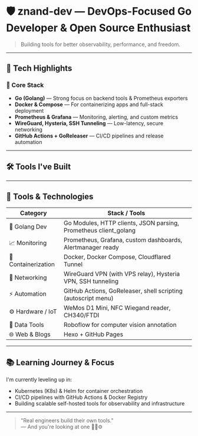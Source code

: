 # 🛡️ znand-dev — DevOps-Focused Go Developer & Open Source Enthusiast

> Building tools for better observability, performance, and freedom.

---

## 🚀 Tech Highlights

### 🔧 Core Stack
- **Go (Golang)** — Strong focus on backend tools & Prometheus exporters
- **Docker & Compose** — For containerizing apps and full-stack deployment
- **Prometheus & Grafana** — Monitoring, alerting, and custom metrics
- **WireGuard, Hysteria, SSH Tunneling** — Low-latency, secure networking
- **GitHub Actions + GoReleaser** — CI/CD pipelines and release automation

---

## 🛠️ Tools I've Built

---

## 🧰 Tools & Technologies

| Category            | Stack / Tools                                                              |
|---------------------|----------------------------------------------------------------------------|
| 🐹 Golang Dev        | Go Modules, HTTP clients, JSON parsing, Prometheus client_golang           |
| 📈 Monitoring        | Prometheus, Grafana, custom dashboards, Alertmanager ready                 |
| 🐳 Containerization  | Docker, Docker Compose, Cloudflared Tunnel                                |
| 🔐 Networking        | WireGuard VPN (with VPS relay), Hysteria VPN, SSH tunneling                |
| ⚡ Automation        | GitHub Actions, GoReleaser, shell scripting (autoscript menu)              |
| ⚙️ Hardware / IoT     | WeMos D1 Mini, NFC Wiegand reader, CH340/FTDI                             |
| 🧪 Data Tools        | Roboflow for computer vision annotation                                   |
| 🌐 Web & Blogs       | Hexo + GitHub Pages                                                        |

---

## 📚 Learning Journey & Focus

I'm currently leveling up in:
- Kubernetes (K8s) & Helm for container orchestration
- CI/CD pipelines with GitHub Actions & Docker Registry
- Building scalable self-hosted tools for observability and infrastructure

---

> "Real engineers build their own tools."  
> — And you're looking at one 👨‍💻⚙️
